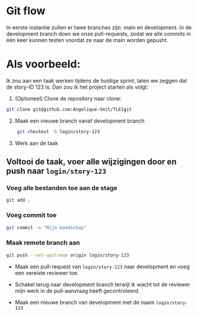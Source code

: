 # Git flow
In eerste instantie zullen er twee branches zijn: main en development.
In de development branch doen we onze pull-requests, zodat we alle commits in één keer kunnen testen voordat ze naar de main worden gepusht.

# Als voorbeeld:
Ik zou aan een taak werken tijdens de huidige sprint, laten we zeggen dat de story-ID 123 is. Dan zou ik het project starten
als volgt:

1. (Optioneel) Clone de repository naar clone:
```sh
git clone git@github.com:Angelique-Smit/TLE1git
```

2. Maak een nieuwe branch vanaf development branch

```sh
    git checkout -b login/story-123
```

3. Werk aan de taak



## Voltooi de taak, voer alle wijzigingen door en push naar `login/story-123`
### Voeg alle bestanden toe aan de stage

```
git add .
```
### Voeg commit toe
```sh
git commit -m "Mijn boodschap"
```

### Maak remote branch aan
```sh
git push --set-upstream origin login/story-123
```

- Maak een pull-request van `login/story-123` naar development en voeg een vereiste reviewer toe.

- Schakel terug naar development branch terwijl ik wacht tot de reviewer mijn werk in de pull-aanvraag heeft gecontroleerd.
- Maak een nieuwe branch van development met de naam `login/story-123`
